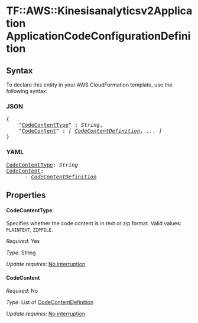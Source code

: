 # TF::AWS::Kinesisanalyticsv2Application ApplicationCodeConfigurationDefinition

## Syntax

To declare this entity in your AWS CloudFormation template, use the following syntax:

### JSON

<pre>
{
    "<a href="#codecontenttype" title="CodeContentType">CodeContentType</a>" : <i>String</i>,
    "<a href="#codecontent" title="CodeContent">CodeContent</a>" : <i>[ <a href="codecontentdefinition.md">CodeContentDefinition</a>, ... ]</i>
}
</pre>

### YAML

<pre>
<a href="#codecontenttype" title="CodeContentType">CodeContentType</a>: <i>String</i>
<a href="#codecontent" title="CodeContent">CodeContent</a>: <i>
      - <a href="codecontentdefinition.md">CodeContentDefinition</a></i>
</pre>

## Properties

#### CodeContentType

Specifies whether the code content is in text or zip format. Valid values: `PLAINTEXT`, `ZIPFILE`.

_Required_: Yes

_Type_: String

_Update requires_: [No interruption](https://docs.aws.amazon.com/AWSCloudFormation/latest/UserGuide/using-cfn-updating-stacks-update-behaviors.html#update-no-interrupt)

#### CodeContent

_Required_: No

_Type_: List of <a href="codecontentdefinition.md">CodeContentDefinition</a>

_Update requires_: [No interruption](https://docs.aws.amazon.com/AWSCloudFormation/latest/UserGuide/using-cfn-updating-stacks-update-behaviors.html#update-no-interrupt)

